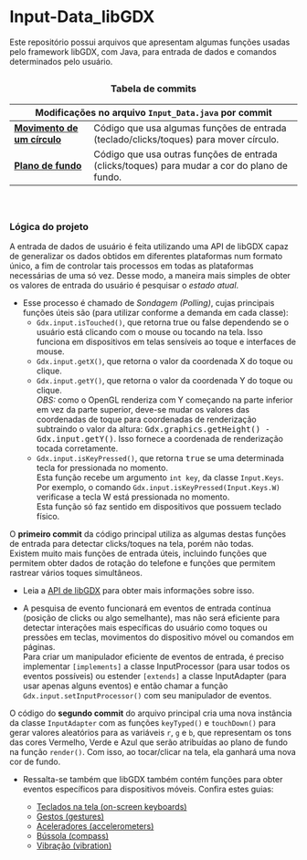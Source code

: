 <h1>Input-Data_libGDX</h1>
<p>Este repositório possui arquivos que apresentam algumas funções usadas pelo framework libGDX, com Java, para entrada de dados e comandos
determinados pelo usuário.</p>
<h2></h2>
<h3 align="center">Tabela de commits</h3>
<div>
  <table align="center">
    <thead><th colspan="2">Modificações no arquivo <code>Input_Data.java</code> por commit</th></thead>
    <tr>
      <td>
        <a href="https://github.com/luc-gh/Input-Data_libGDX/blob/9dda6ca8139f4c571bac3a8bb091fe12bad67162/core/src/com/libgdx/input/Input_Data.java">
        <b>Movimento de um círculo</b></a>
      </td>
      <td>Código que usa algumas funções de entrada (teclado/clicks/toques) para mover círculo.</td>
    </tr>
    <tr>
      <td>
        <a href="https://github.com/luc-gh/Input-Data_libGDX/blob/main/core/src/com/libgdx/input/Input_Data.java">
        <b>Plano de fundo</b></a>
      </td>
      <td>Código que usa outras funções de entrada (clicks/toques) para mudar a cor do plano de fundo.</td>
    </tr>
  </table>
</div>
<p>&nbsp</p>
<h2></h2>
<div>
  <h3>Lógica do projeto</h3>
  <p>
    A entrada de dados de usuário é feita utilizando uma API de libGDX capaz de generalizar os dados obtidos em diferentes plataformas num formato 
    único, a fim de controlar tais processos em todas as plataformas necessárias de uma só vez. Desse modo, a maneira mais simples de obter os valores
    de entrada do usuário é pesquisar o <i>estado atual</i>.
  </p>
  <ul>
    <li>
      Esse processo é chamado de <i>Sondagem (Polling)</i>, cujas principais funções úteis são (para utilizar conforme a demanda em cada classe):
      <ul>
        <li>
          <code>Gdx.input.isTouched()</code>, que retorna true ou false dependendo se o usuário está clicando com o mouse ou tocando na tela. 
          Isso funciona em dispositivos em telas sensíveis ao toque e interfaces de mouse.
        </li>
        <li>
          <code>Gdx.input.getX()</code>, que retorna o valor da coordenada X do toque ou clique.
        </li>
        <li>
          <code>Gdx.input.getY()</code>, que retorna o valor da coordenada Y do toque ou clique.<br>
          <i>OBS:</i>
          como o OpenGL renderiza com Y começando na parte inferior em vez da parte superior, deve-se mudar os valores das coordenadas de toque para 
          coordenadas de renderização subtraindo o valor da altura: <kbd>Gdx.graphics.getHeight() - Gdx.input.getY()</kbd>. 
          Isso fornece a coordenada de renderização tocada corretamente.
        </li>
        <li>
          <code>Gdx.input.isKeyPressed()</code>, que retorna <kbd>true</kbd> se uma determinada tecla for pressionada no momento.<br>
          Esta função recebe um argumento <code>int key</code>, da classe <code>Input.Keys</code>.<br>
          Por exemplo, o comando <code>Gdx.input.isKeyPressed(Input.Keys.W)</code> 
          verificase a tecla W está pressionada no momento.<br>
          Esta função só faz sentido em dispositivos que possuem teclado físico.
        </li>
      </ul>
    </li>
  </ul>
  <p>
    O <b>primeiro commit</b> da código principal utiliza as algumas destas funções de entrada para detectar clicks/toques na tela, porém não todas. <br>
    Existem muito mais funções de entrada úteis, incluindo funções que permitem obter dados de rotação do telefone e 
    funções que permitem rastrear vários toques simultâneos.
  </p>
  <ul>
    <li>
      Leia a <a href="https://libgdx.badlogicgames.com/ci/nightlies/docs/api/com/badlogic/gdx/Input.html">API de libGDX</a> para obter 
      mais informações sobre isso.
    </li>
  </ul>
  <ul>
    <li>
      A pesquisa de evento funcionará em eventos de entrada contínua (posição de clicks ou algo semelhante), mas não será eficiente para detectar 
      interações mais específicas do usuário como toques ou pressões em teclas, movimentos do dispositivo móvel ou comandos em páginas.<br>
      Para criar um manipulador eficiente de eventos de entrada, é preciso implementar <code>[implements]</code> a classe InputProcessor 
      (para usar todos os eventos possíveis) ou estender <code>[extends]</code> a classe InputAdapter (para usar apenas alguns eventos) e 
      então chamar a função <code>Gdx.input.setInputProcessor()</code> com seu manipulador de eventos.
    </li>
  </ul>
  <p>
    O código do <b>segundo commit</b> do arquivo principal cria uma nova instância da classe <code>InputAdapter</code> com as funções 
    <code>keyTyped()</code> e <code>touchDown()</code> para gerar valores aleatórios para as variáveis <code>r</code>, <code>g</code> 
    e <code>b</code>, que representam os tons das cores Vermelho, Verde e Azul que serão atribuídas ao plano de fundo na função 
    <code>render()</code>. Com isso, ao tocar/clicar na tela, ela ganhará uma nova cor de fundo.
  </p>
  <ul>
    <li>
      Ressalta-se também que libGDX também contém funções para obter eventos específicos para dispositivos móveis. Confira estes guias:
    </li>
    <ul>
      <li><a href="https://github.com/libgdx/libgdx/wiki/On-screen-keyboard">Teclados na tela (on-screen keyboards)<a></li>
      <li><a href="https://github.com/libgdx/libgdx/wiki/Gesture-detection">Gestos (gestures)</li>
      <li><a href="https://github.com/libgdx/libgdx/wiki/Accelerometer">Aceleradores (accelerometers)<a></li>
      <li><a href="https://github.com/libgdx/libgdx/wiki/Compass">Bússola (compass)<a></li>
      <li><a href="https://github.com/libgdx/libgdx/wiki/Vibrator">Vibração (vibration)<a></li>
    </ul>
  </ul>
</div>
